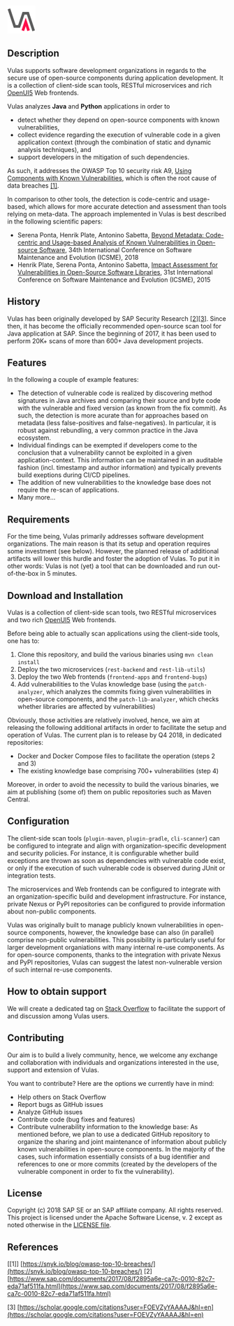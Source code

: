 <img src="vulas_logo_va_2048.png" height="64" width="64">

## Description

Vulas supports software development organizations in regards to the secure use of open-source components during application development. It is a collection of client-side scan tools, RESTful microservices and rich [OpenUI5](https://openui5.hana.ondemand.com/) Web frontends.

Vulas analyzes **Java** and **Python** applications in order to
- detect whether they depend on open-source components with known vulnerabilities,
- collect evidence regarding the execution of vulnerable code in a given application context (through the combination of static and dynamic analysis techniques), and
- support developers in the mitigation of such dependencies.

As such, it addresses the OWASP Top 10 security risk A9, [Using Components with Known Vulnerabilities](https://www.owasp.org/index.php/Top_10-2017_A9-Using_Components_with_Known_Vulnerabilities), which is often the root cause of data breaches [[1]](https://snyk.io/blog/owasp-top-10-breaches/).

In comparison to other tools, the detection is code-centric and usage-based, which allows for more accurate detection and assessment than tools relying on meta-data. The approach implemented in Vulas is best described in the following scientific papers:
- Serena Ponta, Henrik Plate, Antonino Sabetta, [Beyond Metadata: Code-centric and Usage-based Analysis of Known Vulnerabilities in Open-source Software](https://arxiv.org/abs/1806.05893), 34th International Conference on Software Maintenance and Evolution (ICSME), 2018
- Henrik Plate, Serena Ponta, Antonino Sabetta, [Impact Assessment for Vulnerabilities in Open-Source Software Libraries](https://arxiv.org/pdf/1504.04971.pdf), 31st International Conference on Software Maintenance and Evolution (ICSME), 2015

## History

Vulas has been originally developed by SAP Security Research [[2]](https://www.sap.com/documents/2017/08/f2895a6e-ca7c-0010-82c7-eda71af511fa.html)[[3]](https://scholar.google.com/citations?user=FOEVZyYAAAAJ&hl=en). Since then, it has become the officially recommended open-source scan tool for Java application at SAP. Since the beginning of 2017, it has been used to perform 20K+ scans of more than 600+ Java development projects.

## Features

In the following a couple of example features:
- The detection of vulnerable code is realized by discovering method signatures in Java archives and comparing their source and byte code with the vulnerable and fixed version (as known from the fix commit). As such, the detection is more acurate than for approaches based on metadata (less false-positives and false-negatives). In particular, it is robust against rebundling, a very common practice in the Java ecosystem.
- Individual findings can be exempted if developers come to the conclusion that a vulnerability cannot be exploited in a given application-context. This information can be maintained in an auditable fashion (incl. timestamp and author information) and typically prevents build exeptions during CI/CD pipelines.
- The addition of new vulnerabilities to the knowledge base does not require the re-scan of applications.
- Many more...

## Requirements

For the time being, Vulas primarily addresses software development organizations. The main reason is that its setup and operation requires some investment (see below). However, the planned release of additional artifacts will lower this hurdle and foster the adoption of Vulas. To put it in other words: Vulas is not (yet) a tool that can be downloaded and run out-of-the-box in 5 minutes.

## Download and Installation

Vulas is a collection of client-side scan tools, two RESTful microservices and two rich [OpenUI5](https://openui5.hana.ondemand.com/) Web frontends.

Before being able to actually scan applications using the client-side tools, one has to:
1. Clone this repository, and build the various binaries using `mvn clean install`
2. Deploy the two microservices (`rest-backend` and `rest-lib-utils`)
3. Deploy the two Web frontends (`frontend-apps` and `frontend-bugs`)
4. Add vulnerabilities to the Vulas knowledge base (using the `patch-analyzer`, which analyzes the commits fixing given vulnerabilities in open-source components, and the `patch-lib-analyzer`, which checks whether libraries are affected by vulnerabilities)

Obviously, those activities are relatively involved, hence, we aim at releasing the following additional artifacts in order to facilitate the setup and operation of Vulas. The current plan is to release by Q4 2018, in dedicated repositories:
- Docker and Docker Compose files to facilitate the operation (steps 2 and 3)
- The existing knowledge base comprising 700+ vulnerabilities (step 4) 

Moreover, in order to avoid the necessity to build the various binaries, we aim at publishing (some of) them on public repositories such as Maven Central. 

## Configuration

The client-side scan tools (`plugin-maven`, `plugin-gradle`, `cli-scanner`) can be configured to integrate and align with organization-specific development and security policies. For instance, it is configurable whether build exceptions are thrown as soon as dependencies with vulnerable code exist, or only if the execution of such vulnerable code is observed during JUnit or integration tests. 

The microservices and Web frontends can be configured to integrate with an organization-specific build and development infrastructure. For instance, private Nexus or PyPI repositories can be configured to provide information about non-public components.

Vulas was originally built to manage publicly known vulnerabilities in open-source components, however, the knowledge base can also (in parallel) comprise non-public vulnerabilities. This possibility is particularly useful for larger development organiations with many internal re-use components. As for open-source components, thanks to the integration with private Nexus and PyPI repositories, Vulas can suggest the latest non-vulnerable version of such internal re-use components.

<!--

## Limitations

As of today, the static and dynamic analysis is only available for Java applications.

## Known Issues

Lack of authentication and authorization.

-->

## How to obtain support

We will create a dedicated tag on [Stack Overflow](https://stackoverflow.com) to facilitate the support of and discussion among Vulas users.

## Contributing

Our aim is to build a lively community, hence, we welcome any exchange and collaboration with individuals and organizations interested in the use, support and extension of Vulas.

You want to contribute? Here are the options we currently have in mind:
- Help others on Stack Overflow
- Report bugs as GitHub issues
- Analyze GitHub issues
- Contribute code (bug fixes and features)
- Contribute vulnerability information to the knowledge base: As mentioned before, we plan to use a dedicated GitHub repository to organize the sharing and joint maintenance of information about publicly known vulnerabilities in open-source components. In the majority of the cases, such information essentially consists of a bug identifier and references to one or more commits (created by the developers of the vulnerable component in order to fix the vulnerability). 

<!--

## To-Do (upcoming changes)
The following is a subset of pending feature requests:
- Static and dynamic analysis for Python
- Support of JavaScript (client- and server-side)
- UI dashboards for workspaces

-->

## License
Copyright (c) 2018 SAP SE or an SAP affiliate company. All rights reserved.
This project is licensed under the Apache Software License, v. 2 except as noted otherwise in the [LICENSE file](LICENSE.txt).

## References
[[1]] [https://snyk.io/blog/owasp-top-10-breaches/](https://snyk.io/blog/owasp-top-10-breaches/)
[2] [https://www.sap.com/documents/2017/08/f2895a6e-ca7c-0010-82c7-eda71af511fa.html](https://www.sap.com/documents/2017/08/f2895a6e-ca7c-0010-82c7-eda71af511fa.html)

[3] [https://scholar.google.com/citations?user=FOEVZyYAAAAJ&hl=en](https://scholar.google.com/citations?user=FOEVZyYAAAAJ&hl=en)
